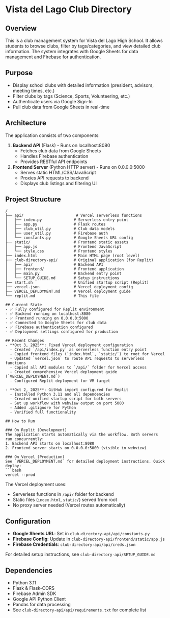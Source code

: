 # Vista del Lago Club Directory

## Overview
This is a club management system for Vista del Lago High School. It allows students to browse clubs, filter by tags/categories, and view detailed club information. The system integrates with Google Sheets for data management and Firebase for authentication.

## Purpose
- Display school clubs with detailed information (president, advisors, meeting times, etc.)
- Filter clubs by tags (Science, Sports, Volunteering, etc.)
- Authenticate users via Google Sign-In
- Pull club data from Google Sheets in real-time

## Architecture
The application consists of two components:
1. **Backend API** (Flask) - Runs on localhost:8080
   - Fetches club data from Google Sheets
   - Handles Firebase authentication
   - Provides RESTful API endpoints
2. **Frontend Server** (Python HTTP server) - Runs on 0.0.0.0:5000
   - Serves static HTML/CSS/JavaScript
   - Proxies API requests to backend
   - Displays club listings and filtering UI

## Project Structure
```
/
├── api/                       # Vercel serverless functions
│   ├── index.py              # Serverless entry point
│   ├── app.py                # Flask routes
│   ├── club_util.py          # Club data models
│   ├── user_util.py          # Firebase auth
│   └── constants.py          # Google Sheets URL config
├── static/                   # Frontend static assets
│   ├── app.js                # Frontend JavaScript
│   └── style.css             # Frontend styles
├── index.html                # Main HTML page (root level)
├── club-directory-api/       # Original application (for Replit)
│   ├── api/                  # Backend API
│   ├── frontend/             # Frontend application
│   ├── main.py               # Backend entry point
│   └── SETUP_GUIDE.md        # Setup instructions
├── start.sh                  # Unified startup script (Replit)
├── vercel.json               # Vercel deployment config
├── VERCEL_DEPLOYMENT.md      # Vercel deployment guide
└── replit.md                 # This file

## Current State
- ✅ Fully configured for Replit environment
- ✅ Backend running on localhost:8080
- ✅ Frontend running on 0.0.0.0:5000
- ✅ Connected to Google Sheets for club data
- ✅ Firebase authentication configured
- ✅ Deployment settings configured for production

## Recent Changes
- **Oct 3, 2025**: Fixed Vercel deployment configuration
  - Created `/api/index.py` as serverless function entry point
  - Copied frontend files (`index.html`, `static/`) to root for Vercel
  - Updated `vercel.json` to route API requests to serverless functions
  - Copied all API modules to `/api/` folder for Vercel access
  - Created comprehensive Vercel deployment guide (`VERCEL_DEPLOYMENT.md`)
  - Configured Replit deployment for VM target
  
- **Oct 2, 2025**: GitHub import configured for Replit
  - Installed Python 3.11 and all dependencies
  - Created unified startup script for both servers
  - Set up workflow with webview output on port 5000
  - Added .gitignore for Python
  - Verified full functionality

## How to Run

### On Replit (Development)
The application starts automatically via the workflow. Both servers run concurrently:
1. Backend API starts on localhost:8080
2. Frontend server starts on 0.0.0.0:5000 (visible in webview)

### On Vercel (Production)
See `VERCEL_DEPLOYMENT.md` for detailed deployment instructions. Quick deploy:
```bash
vercel --prod
```

The Vercel deployment uses:
- Serverless functions in `/api/` folder for backend
- Static files (`index.html`, `static/`) served from root
- No proxy server needed (Vercel routes automatically)

## Configuration
- **Google Sheets URL**: Set in `club-directory-api/api/constants.py`
- **Firebase Config**: Update in `club-directory-api/frontend/static/app.js`
- **Firebase Credentials**: `club-directory-api/api/creds.json`

For detailed setup instructions, see `club-directory-api/SETUP_GUIDE.md`

## Dependencies
- Python 3.11
- Flask & Flask-CORS
- Firebase Admin SDK
- Google API Python Client
- Pandas for data processing
- See `club-directory-api/api/requirements.txt` for complete list
